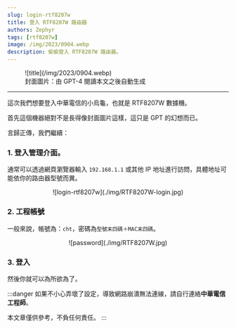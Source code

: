```yaml
---
slug: login-rtf8207w
title: 登入 RTF8207W 路由器
authors: Zephyr
tags: [rtf8207w]
image: /img/2023/0904.webp
description: 偷偷登入 RTF8207W 路由器。
---
```


<figure>
![title](/img/2023/0904.webp)
<figcaption>封面圖片：由 GPT-4 閱讀本文之後自動生成</figcaption>
</figure>

---

這次我們想要登入中華電信的小烏龜，也就是 RTF8207W 數據機。

首先這個機器絕對不是長得像封面圖片這樣，這只是 GPT 的幻想而已。

<!-- truncate -->

言歸正傳，我們繼續：

### 1. 登入管理介面。

通常可以透過網頁瀏覽器輸入 `192.168.1.1` 或其他 IP 地址進行訪問，具體地址可能依你的路由器型號而異。

<div align="center">
<figure style={{"width": "60%"}}>
![login-rtf8207w](./img/RTF8207W-login.jpg)
</figure>
</div>

### 2. 工程帳號

一般來說，帳號為：`cht`，密碼為`型號末四碼＋MAC末四碼`。

<div align="center">
<figure style={{"width": "60%"}}>
![password](./img/RTF8207W.jpg)
</figure>
</div>

### 3. 登入

然後你就可以為所欲為了。

:::danger
如果不小心弄壞了設定，導致網路崩潰無法連線，請自行連絡**中華電信工程師**。

本文章僅供參考，不負任何責任。
:::
